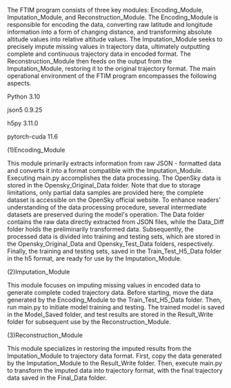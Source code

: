 The FTIM program consists of three key modules: Encoding_Module, Imputation_Module, and Reconstruction_Module. The Encoding_Module is responsible for encoding the data, converting raw latitude and longitude information into a form of changing distance, and transforming absolute altitude values into relative altitude values. The Imputation_Module seeks to precisely impute missing values in trajectory data, ultimately outputting complete and continuous trajectory data in encoded format. The Reconstruction_Module then feeds on the output from the Imputation_Module, restoring it to the original trajectory format. The main operational environment of the FTIM program encompasses the following aspects.

Python               3.10

json5                0.9.25

h5py                3.11.0

pytorch-cuda          11.6

(1)Encoding_Module

This module primarily extracts information from raw JSON - formatted data and converts it into a format compatible with the Imputation_Module. Executing main.py accomplishes the data processing. The OpenSky data is stored in the Opensky_Original_Data folder. Note that due to storage limitations, only partial data samples are provided here; the complete dataset is accessible on the OpenSky official website.
To enhance readers' understanding of the data processing procedure, several intermediate datasets are preserved during the model's operation. The Data folder contains the raw data directly extracted from JSON files, while the Data_Diff folder holds the preliminarily transformed data. Subsequently, the processed data is divided into training and testing sets, which are stored in the Opensky_Original_Data and Opensky_Test_Data folders, respectively. Finally, the training and testing sets, saved in the Train_Test_H5_Data folder in the h5 format, are ready for use by the Imputation_Module.

(2)Imputation_Module

This module focuses on imputing missing values in encoded data to generate complete coded trajectory data. Before starting, move the data generated by the Encoding_Module to the Train_Test_H5_Data folder. Then, run main.py to initiate model training and testing. The trained model is saved in the Model_Saved folder, and test results are stored in the Result_Write folder for subsequent use by the Reconstruction_Module.

(3)Reconstruction_Module

This module specializes in restoring the imputed results from the Imputation_Module to trajectory data format. First, copy the data generated by the Imputation_Module to the Result_Write folder. Then, execute main.py to transform the imputed data into trajectory format, with the final trajectory data saved in the Final_Data folder.
